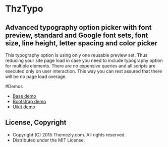 # ThzTypo
## Advanced typography option picker with font preview, standard and Google font sets, font size, line height, letter spacing and color picker

This typography option is using only one reusable preview set.
Thus reducing your site page load in case you need to include typography option for multiple elements.
There are no expensive queries and all scripts are executed only on user interaction.
This way you can rest assured that there will be no page load overage.

#Demos
- [Base demo](https://jsfiddle.net/Themezly/01x4ew3z/embedded/result/)
- [Bootstrap demo](https://jsfiddle.net/Themezly/tLeL7sfq/embedded/result/)
- [Uikit demo](https://jsfiddle.net/Themezly/cpd76r4d/embedded/result/)

## License, Copyright

  * Copyright (C) 2015 Themezly.com. All rights reserved.
  * Distributed under the MIT License.